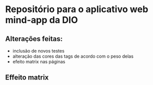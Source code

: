 # Repositório para o aplicativo web mind-app da DIO

## Alterações feitas:
* inclusão de novos testes
* alteração das cores das tags de acordo com o peso delas
* efeito matrix nas páginas

## Effeito matrix
